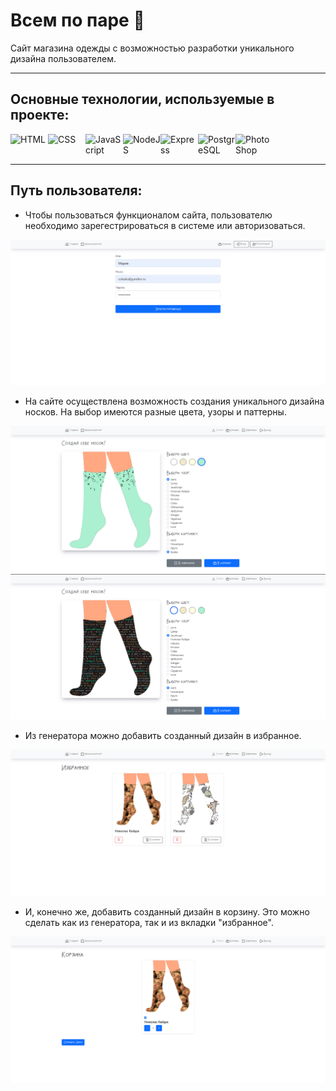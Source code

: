 # Всем по паре 🧦
Сайт магазина одежды с возможностью разработки уникального дизайна пользователем.

___

## Основные технологии, используемые в проекте:
<img align="left" alt="HTML" width="60px" src="https://img.icons8.com/color/344/html-5--v1.png" />
<img align="left" alt="CSS" width="60px" src="https://img.icons8.com/color/344/css3.png" />
<img align="left" alt="JavaScript" width="60px" src="https://img.icons8.com/color/344/javascript--v2.png" />
<img align="left" alt="NodeJS" width="60px" src="https://img.icons8.com/fluency/344/node-js.png" />
<img align="left" alt="Express" width="60px" src="https://stickker.net/wp-content/uploads/2016/01/express.svg_.png" />
<img align="left" alt="PostgreSQL" width="60px" src="https://img.icons8.com/color/344/postgreesql.png" />
<img align="left" alt="PhotoShop" width="60px" src="https://img.icons8.com/color/344/adobe-photoshop--v1.png" />
<br/>
<br/>

___

## Путь пользователя:
- Чтобы пользоваться функционалом сайта, пользователю необходимо зарегестрироваться в системе или авторизоваться. 

![auth](https://github.com/mazaytsevs/SockSite/blob/main/screens/reg.png?raw=true)
- На сайте осуществлена возможность создания уникального дизайна носков. На выбор имеются разные цвета, узоры и паттерны.


![generator](https://github.com/mazaytsevs/SockSite/blob/main/screens/gen1.png?raw=true)
![generator](https://github.com/mazaytsevs/SockSite/blob/main/screens/gen2.png?raw=true)

- Из генератора можно добавить созданный дизайн в избранное.


![favourires](https://github.com/mazaytsevs/SockSite/blob/main/screens/fav.png?raw=true)
- И, конечно же, добавить созданный дизайн в корзину. Это можно сделать как из генератора, так и из вкладки "избранное".


![cart](https://github.com/mazaytsevs/SockSite/blob/main/screens/cart.png?raw=true)
